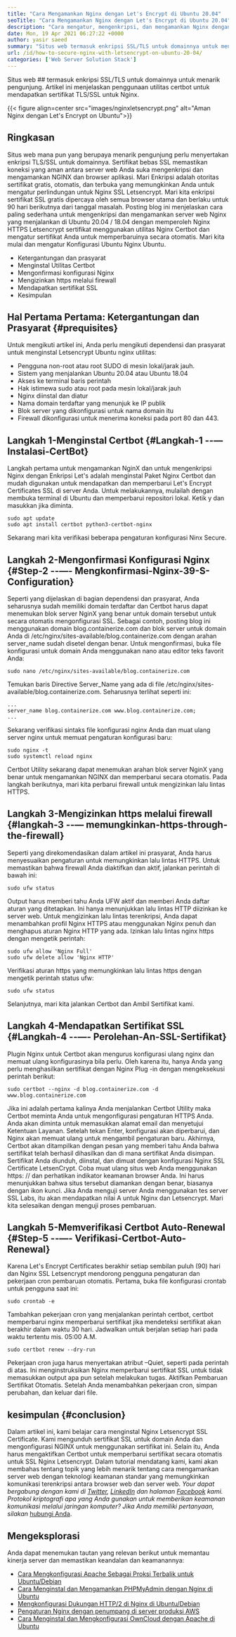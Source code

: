 ```yaml
---
title: "Cara Mengamankan Nginx dengan Let's Encrypt di Ubuntu 20.04" 
seoTitle: "Cara Mengamankan Nginx dengan Let's Encrypt di Ubuntu 20.04" 
description: "Cara mengatur, mengenkripsi, dan mengamankan Nginx dengan Let's Encrypt di Ubuntu. Mari kita enkripsi klien untuk menghasilkan sertifikat untuk secara otomatis mengonfigurasi Nginx." 
date: Mon, 19 Apr 2021 06:27:22 +0000
author: yasir saeed
summary: "Situs web termasuk enkripsi SSL/TLS untuk domainnya untuk menarik pengunjung. Artikel ini menjelaskan penggunaan utilitas certbot untuk mendapatkan sertifikat TLS/SSL untuk Nginx." 
url: /id/how-to-secure-nginx-with-letsencrypt-on-ubuntu-20-04/
categories: ['Web Server Solution Stack']
---
```


Situs web ## termasuk enkripsi SSL/TLS untuk domainnya untuk menarik pengunjung. Artikel ini menjelaskan penggunaan utilitas certbot untuk mendapatkan sertifikat TLS/SSL untuk Nginx.

{{< figure align=center src="images/nginxletsencrypt.png" alt="Aman Nginx dengan Let's Encrypt on Ubuntu">}}


## **Ringkasan**
Situs web mana pun yang berupaya menarik pengunjung perlu menyertakan enkripsi TLS/SSL untuk domainnya. Sertifikat bebas SSL memastikan koneksi yang aman antara server web Anda suka mengenkripsi dan mengamankan NGINX dan browser aplikasi. Mari Enkripsi adalah otoritas sertifikat gratis, otomatis, dan terbuka yang memungkinkan Anda untuk mengatur perlindungan untuk Nginx SSL Letsencrypt. Mari kita enkripsi sertifikat SSL gratis dipercaya oleh semua browser utama dan berlaku untuk 90 hari berikutnya dari tanggal masalah.
Posting blog ini menjelaskan cara paling sederhana untuk mengenkripsi dan mengamankan server web Nginx yang menjalankan di Ubuntu 20.04 / 18.04 dengan memperoleh Nginx HTTPS Letsencrypt sertifikat menggunakan utilitas Nginx Certbot dan mengatur sertifikat Anda untuk memperbaruinya secara otomatis. Mari kita mulai dan mengatur Konfigurasi Ubuntu Nginx Ubuntu.
  * Ketergantungan dan prasyarat
  * Menginstal Utilitas Certbot
  * Mengonfirmasi konfigurasi Nginx
  * Mengizinkan https melalui firewall
  * Mendapatkan sertifikat SSL
  * Kesimpulan

## Hal Pertama Pertama: Ketergantungan dan Prasyarat {#prequisites}
Untuk mengikuti artikel ini, Anda perlu mengikuti dependensi dan prasyarat untuk menginstal Letsencrypt Ubuntu nginx utilitas:
  * Pengguna non-root atau root SUDO di mesin lokal/jarak jauh.
  * Sistem yang menjalankan Ubuntu 20.04 atau Ubuntu 18.04
  * Akses ke terminal baris perintah
  * Hak istimewa sudo atau root pada mesin lokal/jarak jauh
  * Nginx diinstal dan diatur
  * Nama domain terdaftar yang menunjuk ke IP publik
  * Blok server yang dikonfigurasi untuk nama domain itu
  * Firewall dikonfigurasi untuk menerima koneksi pada port 80 dan 443.

## Langkah 1-Menginstal Certbot {#Langkah-1 --— Instalasi-CertBot}
Langkah pertama untuk mengamankan NginX dan untuk mengenkripsi Nginx dengan Enkripsi Let's adalah menginstal Paket Nginx Certbot dan mudah digunakan untuk mendapatkan dan memperbarui Let's Encrypt Certificates SSL di server Anda. Untuk melakukannya, mulailah dengan membuka terminal di Ubuntu dan memperbarui repositori lokal. Ketik y dan masukkan jika diminta.
```
sudo apt update
sudo apt install certbot python3-certbot-nginx

```
Sekarang mari kita verifikasi beberapa pengaturan konfigurasi Ninx Secure.

## Langkah 2-Mengonfirmasi Konfigurasi Nginx {#Step-2 --—- Mengkonfirmasi-Nginx-39-S-Configuration}
Seperti yang dijelaskan di bagian dependensi dan prasyarat, Anda seharusnya sudah memiliki domain terdaftar dan Certbot harus dapat menemukan blok server NginX yang benar untuk domain tersebut untuk secara otomatis mengonfigurasi SSL. Sebagai contoh, posting blog ini menggunakan domain blog.containerize.com dan blok server untuk domain Anda di /etc/nginx/sites-available/blog.containerize.com dengan arahan server_name sudah disetel dengan benar.
Untuk mengonfirmasi, buka file konfigurasi untuk domain Anda menggunakan nano atau editor teks favorit Anda:
```
sudo nano /etc/nginx/sites-available/blog.containerize.com

```
Temukan baris Directive Server_Name yang ada di file /etc/nginx/sites-available/blog.containerize.com. Seharusnya terlihat seperti ini:
```
...
server_name blog.containerize.com www.blog.containerize.com;
...
```
Sekarang verifikasi sintaks file konfigurasi nginx Anda dan muat ulang server nginx untuk memuat pengaturan konfigurasi baru:
```
sudo nginx -t
sudo systemctl reload nginx

```
Certbot Utility sekarang dapat menemukan arahan blok server NginX yang benar untuk mengamankan NGINX dan memperbarui secara otomatis. Pada langkah berikutnya, mari kita perbarui firewall untuk mengizinkan lalu lintas HTTPS.

## Langkah 3-Mengizinkan https melalui firewall {#langkah-3 --— memungkinkan-https-through-the-firewall}
Seperti yang direkomendasikan dalam artikel ini prasyarat, Anda harus menyesuaikan pengaturan untuk memungkinkan lalu lintas HTTPS. Untuk memastikan bahwa firewall Anda diaktifkan dan aktif, jalankan perintah di bawah ini:
```
sudo ufw status

```
Output harus memberi tahu Anda UFW aktif dan memberi Anda daftar aturan yang ditetapkan. Ini hanya menunjukkan lalu lintas HTTP diizinkan ke server web. Untuk mengizinkan lalu lintas terenkripsi, Anda dapat menambahkan profil Nginx HTTPS atau menggunakan Nginx penuh dan menghapus aturan Nginx HTTP yang ada. Izinkan lalu lintas nginx https dengan mengetik perintah:
```
sudo ufw allow 'Nginx Full'
sudo ufw delete allow 'Nginx HTTP'

```
Verifikasi aturan https yang memungkinkan lalu lintas https dengan mengetik perintah status ufw:
```
sudo ufw status

```
Selanjutnya, mari kita jalankan Certbot dan Ambil Sertifikat kami.

## Langkah 4-Mendapatkan Sertifikat SSL {#Langkah-4 --—- Perolehan-An-SSL-Sertifikat}
Plugin Nginx untuk Certbot akan mengurus konfigurasi ulang nginx dan memuat ulang konfigurasinya bila perlu. Oleh karena itu, hanya Anda yang perlu menghasilkan sertifikat dengan Nginx Plug -in dengan mengeksekusi perintah berikut:
```
sudo certbot --nginx -d blog.containerize.com -d www.blog.containerize.com

```
Jika ini adalah pertama kalinya Anda menjalankan Certbot Utility maka Certbot meminta Anda untuk mengonfigurasi pengaturan HTTPS Anda. Anda akan diminta untuk memasukkan alamat email dan menyetujui Ketentuan Layanan. Setelah tekan Enter, konfigurasi akan diperbarui, dan Nginx akan memuat ulang untuk mengambil pengaturan baru. Akhirnya, Certbot akan ditampilkan dengan pesan yang memberi tahu Anda bahwa sertifikat telah berhasil dihasilkan dan di mana sertifikat Anda disimpan.
Sertifikat Anda diunduh, diinstal, dan dimuat dengan konfigurasi Nginx SSL Certificate LetsenCrypt. Coba muat ulang situs web Anda menggunakan https: // dan perhatikan indikator keamanan browser Anda. Ini harus menunjukkan bahwa situs tersebut diamankan dengan benar, biasanya dengan ikon kunci. Jika Anda menguji server Anda menggunakan tes server SSL Labs, itu akan mendapatkan nilai A untuk Nginx dan Letsencrypt.
Mari kita selesaikan dengan menguji proses pembaruan.

## Langkah 5-Memverifikasi Certbot Auto-Renewal {#Step-5 --—- Verifikasi-Certbot-Auto-Renewal}
Karena Let's Encrypt Certificates berakhir setiap sembilan puluh (90) hari dan Nginx SSL Letsencrypt mendorong pengguna pengaturan dan pekerjaan cron pembaruan otomatis. Pertama, buka file konfigurasi crontab untuk pengguna saat ini:
```
sudo crontab -e
```
Tambahkan pekerjaan cron yang menjalankan perintah certbot, certbot memperbarui nginx memperbarui sertifikat jika mendeteksi sertifikat akan berakhir dalam waktu 30 hari. Jadwalkan untuk berjalan setiap hari pada waktu tertentu mis. 05:00 A.M.
```
sudo certbot renew --dry-run

```
Pekerjaan cron juga harus menyertakan atribut –Quiet, seperti pada perintah di atas. Ini menginstruksikan Nginx memperbarui sertifikat SSL untuk tidak memasukkan output apa pun setelah melakukan tugas. Aktifkan Pembaruan Sertifikat Otomatis. Setelah Anda menambahkan pekerjaan cron, simpan perubahan, dan keluar dari file.

## kesimpulan {#conclusion}
Dalam artikel ini, kami belajar cara menginstal Nginx Letsencrypt SSL Certificate. Kami mengunduh sertifikat SSL untuk domain Anda dan mengonfigurasi NGINX untuk menggunakan sertifikat ini. Selain itu, Anda harus mengaktifkan Certbot untuk memperbarui sertifikat secara otomatis untuk SSL Nginx Letsencrypt. Dalam tutorial mendatang kami, kami akan membahas tentang topik yang lebih menarik tentang cara mengamankan server web dengan teknologi keamanan standar yang memungkinkan komunikasi terenkripsi antara browser web dan server web.
_Your dapat bergabung dengan kami di [Twitter][1], [LinkedIn][2] dan halaman [Facebook][3] kami. Protokol kriptografi apa yang Anda gunakan untuk memberikan keamanan komunikasi melalui jaringan komputer? Jika Anda memiliki pertanyaan, silakan_ [hubungi Anda][4].

## Mengeksplorasi
Anda dapat menemukan tautan yang relevan berikut untuk memantau kinerja server dan memastikan keandalan dan keamanannya:
  * [Cara Mengkonfigurasi Apache Sebagai Proksi Terbalik untuk Ubuntu/Debian][5]
  * [Cara Menginstal dan Mengamankan PHPMyAdmin dengan Nginx di Ubuntu][6]
  * [Mengkonfigurasi Dukungan HTTP/2 di Nginx di Ubuntu/Debian][7]
  * [Pengaturan Nginx dengan penumpang di server produksi AWS][8]
  * [Cara Menginstal dan Mengkonfigurasi OwnCloud dengan Apache di Ubuntu][9]

  
[1]: https://twitter.com/containerize_co
[2]: https://www.linkedin.com/company/containerize/
[3]: http://facebook.com/containerize
[4]: mailto:yasir.saeed@aspose.com
[5]: https://blog.containerize.com/web-server-solution-stack/how-to-configure-apache-as-a-reverse-proxy-for-ubuntudebian/
[6]: https://blog.containerize.com/web-server-solution-stack/how-to-install-and-secure-phpmyadmin-with-nginx-on-ubuntu/
[7]: https://blog.containerize.com/web-server-solution-stack/how-to-configure-http2-support-in-nginx-on-ubuntudebian/
[8]: https://blog.containerize.com/web-server-solution-stack/how-to-setup-nginx-with-passenger-on-aws-production-server/
[9]: https://blog.containerize.com/backup-and-sync-software/how-to-install-and-configure-owncloud-with-apache-on-ubuntu/
